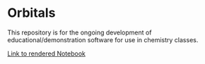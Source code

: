 Orbitals
========

This repository is for the ongoing development of educational/demonstration software for use in chemistry classes.

[Link to rendered Notebook](http://nbviewer.ipython.org/github/damontallen/Orbitals/blob/master/Hydrogen%20Orbitals%20(Feb%2018,%202014)%20(dynamic%20entry).ipynb)
